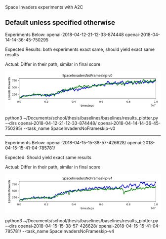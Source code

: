 Space Invaders experiments with A2C

Default unless specified otherwise
-----------------------------------------------------------------------------------------------------------------


Experiments Below: openai-2018-04-12-21-12-33-874448  openai-2018-04-14-14-36-45-750295 

Expected Results: both experiments exact same, should yield exact same results

Actual: Differ in their path, similar in final score


![Results](https://github.com/andrewgough94/agents/blob/master/atari/experiments/a2cExperiments/spaceinvaders/Figure_1.png)

python3 ~/Documents/school/thesis/baselines/baselines/results_plotter.py --dirs openai-2018-04-12-21-12-33-874448/ openai-2018-04-14-14-36-45-750295/ --task_name SpaceInvadersNoFrameskip-v0


-----------------------------------------------------------------------------------------------------------------
Experiments Below: openai-2018-04-15-15-38-57-426628/ openai-2018-04-15-15-41-04-785781/

Expected: Should yield exact same results

Actual: Differ in their path, similar in final score

![Results](https://github.com/andrewgough94/agents/blob/master/atari/experiments/a2cExperiments/spaceinvaders/Figure_2.png)

python3 ~/Documents/school/thesis/baselines/baselines/results_plotter.py --dirs openai-2018-04-15-15-38-57-426628/ openai-2018-04-15-15-41-04-785781/ --task_name SpaceInvadersNoFrameskip-v4
